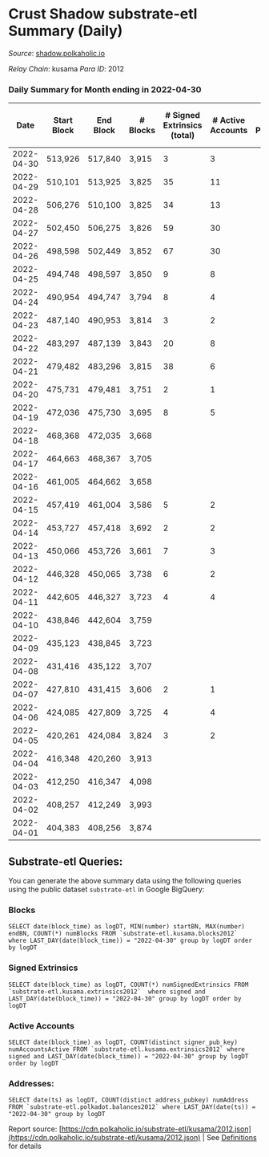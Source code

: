 # Crust Shadow substrate-etl Summary (Daily)

_Source_: [shadow.polkaholic.io](https://shadow.polkaholic.io)

*Relay Chain*: kusama
*Para ID*: 2012



### Daily Summary for Month ending in 2022-04-30


| Date | Start Block | End Block | # Blocks | # Signed Extrinsics (total) | # Active Accounts | # Passive | # New | # Addresses with Balances | # Events | # Transfers | # XCM Transfers In | # XCM Transfers Out |
| ---- | ----------- | --------- | -------- | --------------------------- | ----------------- | --------- | ----- | ------------------------- | -------- | ----------- | ------------------ | ------------------- |
| 2022-04-30 | 513,926 | 517,840 | 3,915  | 3 | 3 |  |  | 1,360 | 7,863 | 1 ($208.74) | 2 ($46.10) | 2 ($281.44) |
| 2022-04-29 | 510,101 | 513,925 | 3,825  | 35 | 11 |  |  | 1,359 | 7,889 | 11 ($44,265.06) | 1 ($0.04) | 9 ($19,402.64) |
| 2022-04-28 | 506,276 | 510,100 | 3,825  | 34 | 13 |  |  | 1,355 | 7,878 | 7 ($8,027.40) |   | 12 ($8,352.29) |
| 2022-04-27 | 502,450 | 506,275 | 3,826  | 59 | 30 |  |  | 1,355 | 8,079 | 16 ($71,189.79) |   | 27 ($46,163.18) |
| 2022-04-26 | 498,598 | 502,449 | 3,852  | 67 | 30 |  |  | 1,348 | 8,171 | 15 ($46,564.20) |   | 31 ($50,560.69) |
| 2022-04-25 | 494,748 | 498,597 | 3,850  | 9 | 8 |  |  | 1,342 | 7,745 | 5 ($6,816.16) |   |   |
| 2022-04-24 | 490,954 | 494,747 | 3,794  | 8 | 4 |  |  | 1,339 | 7,631 |   |   |   |
| 2022-04-23 | 487,140 | 490,953 | 3,814  | 3 | 2 |  |  | 1,339 | 7,644 | 3 ($16.79) |   |   |
| 2022-04-22 | 483,297 | 487,139 | 3,843  | 20 | 8 |  |  | 1,336 | 7,806 | 6 ($164,281.43) |   |   |
| 2022-04-21 | 479,482 | 483,296 | 3,815  | 38 | 6 |  |  | 1,330 | 7,856 | 12 ($3,243.17) |   | 1 ($0.03) |
| 2022-04-20 | 475,731 | 479,481 | 3,751  | 2 | 1 |  |  | 1,328 | 7,510 | 1 ($4.91) |   |   |
| 2022-04-19 | 472,036 | 475,730 | 3,695  | 8 | 5 |  |  | 1,327 | 7,434 | 3 ($153.91) |   |   |
| 2022-04-18 | 468,368 | 472,035 | 3,668  |  |  |  |  | 1,325 | 7,337 |   |   |   |
| 2022-04-17 | 464,663 | 468,367 | 3,705  |  |  |  |  | 1,325 | 7,411 |   |   |   |
| 2022-04-16 | 461,005 | 464,662 | 3,658  |  |  |  |  | 1,325 | 7,317 |   |   |   |
| 2022-04-15 | 457,419 | 461,004 | 3,586  | 5 | 2 |  |  | 1,325 | 7,200 |   |   | 2 ($0.19) |
| 2022-04-14 | 453,727 | 457,418 | 3,692  | 2 | 2 |  |  | 1,324 | 7,394 | 1 ($17.93) |   |   |
| 2022-04-13 | 450,066 | 453,726 | 3,661  | 7 | 3 |  |  | 1,323 | 7,365 | 2 ($0.36) | 1 ($0.02) | 2 ($0.21) |
| 2022-04-12 | 446,328 | 450,065 | 3,738  | 6 | 2 |  |  | 1,320 | 7,517 |   |   | 2 ($0.34) |
| 2022-04-11 | 442,605 | 446,327 | 3,723  | 4 | 4 |  |  | 1,319 | 10,045 | 1,291 ($114,300.43) |   |   |
| 2022-04-10 | 438,846 | 442,604 | 3,759  |  |  |  |  | 1,319 | 7,519 |   |   |   |
| 2022-04-09 | 435,123 | 438,845 | 3,723  |  |  |  |  | 1,319 | 7,447 |   |   |   |
| 2022-04-08 | 431,416 | 435,122 | 3,707  |  |  |  |  | 1,319 | 7,415 |   |   |   |
| 2022-04-07 | 427,810 | 431,415 | 3,606  | 2 | 1 |  |  | 1,319 | 7,222 |   |   |   |
| 2022-04-06 | 424,085 | 427,809 | 3,725  | 4 | 4 |  |  | 1,319 | 7,468 | 2 ($1,712.51) |   |   |
| 2022-04-05 | 420,261 | 424,084 | 3,824  | 3 | 2 |  |  | 1,317 | 7,656 |   |   |   |
| 2022-04-04 | 416,348 | 420,260 | 3,913  |  |  |  |  | 1,317 | 7,827 |   |   |   |
| 2022-04-03 | 412,250 | 416,347 | 4,098  |  |  |  |  | 1,317 | 8,197 |   |   |   |
| 2022-04-02 | 408,257 | 412,249 | 3,993  |  |  |  |  | 1,317 | 7,987 |   |   |   |
| 2022-04-01 | 404,383 | 408,256 | 3,874  |  |  |  |  | 1,317 | 7,749 |   |   |   |

## Substrate-etl Queries:
You can generate the above summary data using the following queries using the public dataset `substrate-etl` in Google BigQuery:


### Blocks
```
SELECT date(block_time) as logDT, MIN(number) startBN, MAX(number) endBN, COUNT(*) numBlocks FROM `substrate-etl.kusama.blocks2012`  where LAST_DAY(date(block_time)) = "2022-04-30" group by logDT order by logDT
```


### Signed Extrinsics
```
SELECT date(block_time) as logDT, COUNT(*) numSignedExtrinsics FROM `substrate-etl.kusama.extrinsics2012`  where signed and LAST_DAY(date(block_time)) = "2022-04-30" group by logDT order by logDT
```


### Active Accounts
```
SELECT date(block_time) as logDT, COUNT(distinct signer_pub_key) numAccountsActive FROM `substrate-etl.kusama.extrinsics2012` where signed and LAST_DAY(date(block_time)) = "2022-04-30" group by logDT order by logDT
```


### Addresses:
```
SELECT date(ts) as logDT, COUNT(distinct address_pubkey) numAddress FROM `substrate-etl.polkadot.balances2012` where LAST_DAY(date(ts)) = "2022-04-30" group by logDT
```



Report source: [https://cdn.polkaholic.io/substrate-etl/kusama/2012.json](https://cdn.polkaholic.io/substrate-etl/kusama/2012.json) | See [Definitions](/DEFINITIONS.md) for details
